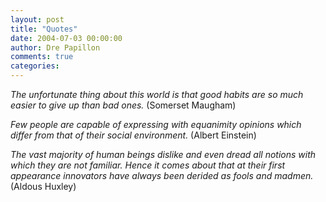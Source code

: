 ```yaml
---
layout: post
title: "Quotes"
date: 2004-07-03 00:00:00
author: Dre Papillon
comments: true
categories: 
---
```



*The unfortunate thing about this world is that good habits are so much easier to give up than bad ones.*  (Somerset Maugham) 

*Few people are capable of expressing with equanimity opinions which differ from that of their social environment.*  (Albert Einstein) 

*The vast majority of human beings dislike and even dread all notions with which they are not familiar.
Hence it comes about that at their first appearance innovators have always been derided as fools and
madmen.*  (Aldous Huxley)